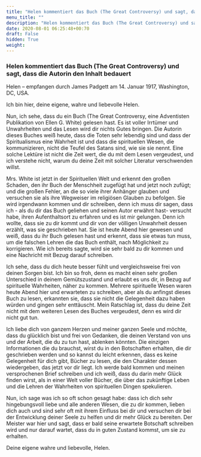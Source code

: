 ```yaml
---
title: "Helen kommentiert das Buch (The Great Controversy) und sagt, dass die Autorin den Inhalt bedauert"
menu_title: ""
description: "Helen kommentiert das Buch (The Great Controversy) und sagt, dass die Autorin den Inhalt bedauert"
date: 2020-08-01 06:25:48+00:70
draft: False
hidden: True
weight:
---
```

### Helen kommentiert das Buch (The Great Controversy) und sagt, dass die Autorin den Inhalt bedauert

Helen – empfangen durch James Padgett am 14. Januar 1917, Washington, DC, USA.

Ich bin hier, deine eigene, wahre und liebevolle Helen.

Nun, ich sehe, dass du ein Buch (The Great Controversy, eine Adventisten Publikation von Ellen G. White) gelesen hast. Es ist voller Irrtümer und Unwahrheiten und das Lesen wird dir nichts Gutes bringen. Die Autorin dieses Buches weiß heute, dass die Toten sehr lebendig sind und dass der Spiritualismus eine Wahrheit ist und dass die spirituellen Wesen, die kommunizieren, nicht die Teufel des Satans sind, wie sie sie nennt. Eine solche Lektüre ist nicht die Zeit wert, die du mit dem Lesen vergeudest, und ich verstehe nicht, warum du deine Zeit mit solcher Literatur verschwenden willst.

Mrs. White ist jetzt in der Spirituellen Welt und erkennt den großen Schaden, den ihr Buch der Menschheit zugefügt hat und jetzt noch zufügt; und die großen Fehler, an die so viele ihrer Anhänger glauben und versuchen sie als ihre Wegweiser im religiösen Glauben zu befolgen. Sie wird irgendwann kommen und dir schreiben, denn ich muss dir sagen, dass ich - als du dir das Buch geliehen und seinen Autor erwähnt hast- versucht habe, ihren Aufenthaltsort zu erfahren und es ist mir gelungen. Denn ich wollte, dass sie zu dir kommt und dir von der völligen Unwahrheit dessen erzählt, was sie geschrieben hat. Sie ist heute Abend hier gewesen und weiß, dass du ihr Buch gelesen hast und erkennt, dass sie etwas tun muss, um die falschen Lehren die das Buch enthält, nach Möglichkeit zu korrigieren. Wie ich bereits sagte, wird sie sehr bald zu dir kommen und eine Nachricht mit Bezug darauf schreiben.  

Ich sehe, dass du dich heute besser fühlt und vergleichsweise frei von deinen Sorgen bist. Ich bin so froh, denn es macht einen sehr großen Unterschied in deinem Gemütszustand und erlaubt es uns dir, in Bezug auf spirituelle Wahrheiten, näher zu kommen. Mehrere spirituelle Wesen waren heute Abend hier und erwarteten zu schreiben, aber als du anfingst dieses Buch zu lesen, erkannten sie, dass sie nicht die Gelegenheit dazu haben würden und gingen sehr enttäuscht. Mein Ratschlag ist, dass du deine Zeit nicht mit dem weiteren Lesen des Buches vergeudest, denn es wird dir nicht gut tun.

Ich liebe dich von ganzem Herzen und meiner ganzen Seele und möchte, dass du glücklich bist und frei von Gedanken, die deinen Verstand von uns und der Arbeit, die du zu tun hast, ablenken könnten. Die einzigen Informationen die du brauchst, wirst du in den Botschaften erhalten, die dir geschrieben werden und so kannst du leicht erkennen, dass es keine Gelegenheit für dich gibt, Bücher zu lesen, die den Charakter dessen wiedergeben, das jetzt vor dir liegt. Ich werde bald kommen und meinen versprochenen Brief schreiben und ich weiß, dass du darin mehr Glück finden wirst, als in einer Welt voller Bücher, die über das zukünftige Leben und die Lehren der Wahrheiten von spirituellen Dingen spekulieren.

Nun, ich sage was ich so oft schon gesagt habe: dass ich dich sehr hingebungsvoll liebe und alle anderen Wesen, die zu dir kommen, lieben dich auch und sind sehr oft mit ihrem Einfluss bei dir und versuchen dir bei der Entwicklung deiner Seele zu helfen und dir mehr Glück zu bereiten. Der Meister war hier und sagt, dass er bald seine erwartete Botschaft schreiben wird und nur darauf wartet, dass du in guten Zustand kommst, um sie zu erhalten.

Deine eigene wahre und liebevolle, Helen.   

